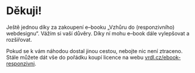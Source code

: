 # Děkuji!

Ještě jednou díky za zakoupení e–booku „Vzhůru do (responzivního) webdesignu“. Vážím si vaší důvěry. Díky ní mohu e–book dále vylepšovat a rozšiřovat. 

Pokud se k vám náhodou dostal jinou cestou, nebojte nic není ztraceno. Stále můžete dát vše do pořádku koupí licence na webu [vrdl.cz/ebook-responzivni](http://www.vzhurudolu.cz/ebook-responzivni).
